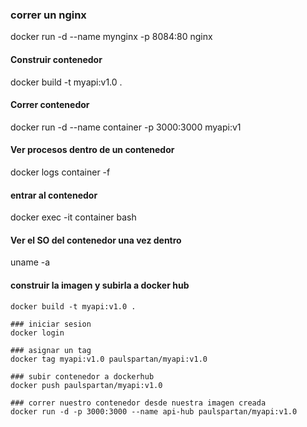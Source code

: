 ### correr un nginx

docker run -d --name mynginx -p 8084:80 nginx

#### Construir contenedor

docker build -t myapi:v1.0 .

#### Correr contenedor

docker run -d --name container -p 3000:3000 myapi:v1

#### Ver procesos dentro de un contenedor

docker logs container -f

#### entrar al contenedor

docker exec -it container bash

#### Ver el SO del contenedor una vez dentro

uname -a

#### construir la imagen y subirla a docker hub

```
docker build -t myapi:v1.0 .

### iniciar sesion
docker login

### asignar un tag
docker tag myapi:v1.0 paulspartan/myapi:v1.0

### subir contenedor a dockerhub
docker push paulspartan/myapi:v1.0

### correr nuestro contenedor desde nuestra imagen creada
docker run -d -p 3000:3000 --name api-hub paulspartan/myapi:v1.0

```
